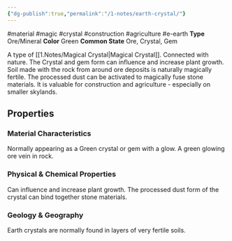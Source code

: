 ```yaml
---
{"dg-publish":true,"permalink":"/1-notes/earth-crystal/"}
---
```


#material #magic #crystal #construction #agriculture #e-earth
**Type** Ore/Mineral
**Color** Green
**Common State** Ore, Crystal, Gem

A type of [[1.Notes/Magical Crystal\|Magical Crystal]]. Connected with nature. The Crystal and gem form can influence and increase plant growth. Soil made with the rock from around ore deposits is naturally magically fertile. The processed dust can be activated to magically fuse stone materials. It is valuable for construction and agriculture - especially on smaller skylands.

## Properties

### Material Characteristics
Normally appearing as a Green crystal or gem with a glow. A green glowing ore vein in rock.

### Physical & Chemical Properties
Can influence and increase plant growth. The processed dust form of the crystal can bind together stone materials.

### Geology & Geography
Earth crystals are normally found in layers of very fertile soils.